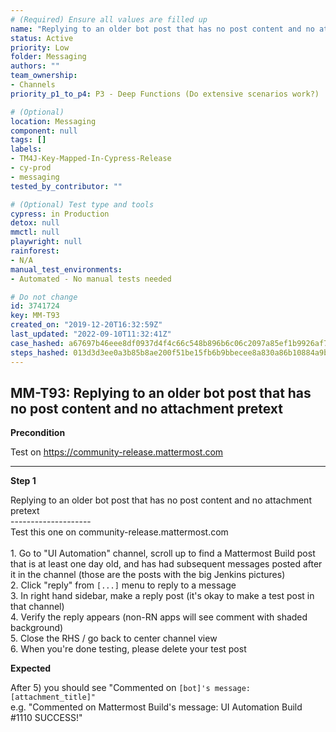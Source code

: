 ```yaml
---
# (Required) Ensure all values are filled up
name: "Replying to an older bot post that has no post content and no attachment pretext"
status: Active
priority: Low
folder: Messaging
authors: ""
team_ownership: 
- Channels
priority_p1_to_p4: P3 - Deep Functions (Do extensive scenarios work?)

# (Optional)
location: Messaging
component: null
tags: []
labels: 
- TM4J-Key-Mapped-In-Cypress-Release
- cy-prod
- messaging
tested_by_contributor: ""

# (Optional) Test type and tools
cypress: in Production
detox: null
mmctl: null
playwright: null
rainforest: 
- N/A
manual_test_environments: 
- Automated - No manual tests needed

# Do not change
id: 3741724
key: MM-T93
created_on: "2019-12-20T16:32:59Z"
last_updated: "2022-09-10T11:32:41Z"
case_hashed: a67697b46eee8df0937d4f4c66c548b896b6c06c2097a85ef1b9926af779c345da6748e895e23dd43bc80a90263edee9
steps_hashed: 013d3d3ee0a3b85b8ae200f51be15fb6b9bbecee8a830a86b10884a9b0b279d6e7e568ae72fb04228de43af661599c6c
---
```


<!-- (Auto-generated) Based on frontmatter's "key" and "name" -->

## MM-T93: Replying to an older bot post that has no post content and no attachment pretext

**Precondition**

Test on <https://community-release.mattermost.com>

---

**Step 1**

Replying to an older bot post that has no post content and no attachment pretext\
\--------------------\
Test this one on community-release.mattermost.com\
\
1\. Go to "UI Automation" channel, scroll up to find a Mattermost Build post that is at least one day old, and has had subsequent messages posted after it in the channel (those are the posts with the big Jenkins pictures)\
2\. Click "reply" from `[...]` menu to reply to a message\
3\. In right hand sidebar, make a reply post (it's okay to make a test post in that channel)\
4\. Verify the reply appears (non-RN apps will see comment with shaded background)\
5\. Close the RHS / go back to center channel view\
6\. When you're done testing, please delete your test post

**Expected**

After 5) you should see "Commented on `[bot]'s message: [attachment_title]"`\
e.g. "Commented on Mattermost Build's message: UI Automation Build #1110 SUCCESS!"
